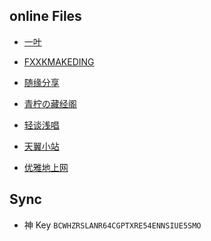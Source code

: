 ## online Files

- [一叶](https://share.dingeral.com/)

- [FXXKMAKEDING](https://node4.mkdmirror.workers.dev/)

- [随缘分享](https://syfx.herokuapp.com/)

- [青柠の藏经阁](https://spcn.cyanlemon.net/onedrive/)

- [轻谈浅唱][轻谈浅唱]

- [天翼小站](https://yun.hei521.cn/)

- [优雅地上网](/车库/优雅地上网.md)

## Sync

- 神 Key `BCWHZRSLANR64CGPTXRE54ENNSIUE5SMO`

[轻谈浅唱]:https://service-7ckf4l6w-1251814827.gz.apigw.tencentcs.com/release/OneManager-php/OneDrive1/%E8%A5%BF%E9%83%A8%E6%95%B0%E6%8D%AE/
